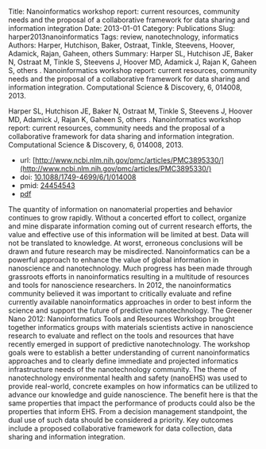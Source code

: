 Title: Nanoinformatics workshop report: current resources, community needs and the proposal of a collaborative framework for data sharing and information integration
Date: 2013-01-01
Category: Publications
Slug: harper2013nanoinformatics
Tags: review, nanotechnology, informatics
Authors: Harper, Hutchison, Baker, Ostraat, Tinkle, Steevens, Hoover, Adamick, Rajan, Gaheen, others
Summary: Harper SL, Hutchison JE, Baker N, Ostraat M, Tinkle S, Steevens J, Hoover MD, Adamick J, Rajan K, Gaheen S, others . Nanoinformatics workshop report: current resources, community needs and the proposal of a collaborative framework for data sharing and information integration. Computational Science \& Discovery, 6, 014008, 2013. 

Harper SL, Hutchison JE, Baker N, Ostraat M, Tinkle S, Steevens J, Hoover MD, Adamick J, Rajan K, Gaheen S, others . Nanoinformatics workshop report: current resources, community needs and the proposal of a collaborative framework for data sharing and information integration. Computational Science \& Discovery, 6, 014008, 2013. 

* url: [http://www.ncbi.nlm.nih.gov/pmc/articles/PMC3895330/](http://www.ncbi.nlm.nih.gov/pmc/articles/PMC3895330/)
* doi: [10.1088/1749-4699/6/1/014008](http://dx.doi.org/10.1088/1749-4699/6/1/014008)
* pmid: [24454543](http://www.ncbi.nlm.nih.gov/pubmed/24454543)
* [pdf](http://sobolevnrm.github.io/papers/harper2013nanoinformatics.pdf)

The quantity of information on nanomaterial properties and behavior continues to grow rapidly. Without a concerted effort to collect, organize and mine disparate information coming out of current research efforts, the value and effective use of this information will be limited at best. Data will not be translated to knowledge. At worst, erroneous conclusions will be drawn and future research may be misdirected. Nanoinformatics can be a powerful approach to enhance the value of global information in nanoscience and nanotechnology. Much progress has been made through grassroots efforts in nanoinformatics resulting in a multitude of resources and tools for nanoscience researchers. In 2012, the nanoinformatics community believed it was important to critically evaluate and refine currently available nanoinformatics approaches in order to best inform the science and support the future of predictive nanotechnology. The Greener Nano 2012: Nanoinformatics Tools and Resources Workshop brought together informatics groups with materials scientists active in nanoscience research to evaluate and reflect on the tools and resources that have recently emerged in support of predictive nanotechnology. The workshop goals were to establish a better understanding of current nanoinformatics approaches and to clearly define immediate and projected informatics infrastructure needs of the nanotechnology community. The theme of nanotechnology environmental health and safety (nanoEHS) was used to provide real-world, concrete examples on how informatics can be utilized to advance our knowledge and guide nanoscience. The benefit here is that the same properties that impact the performance of products could also be the properties that inform EHS. From a decision management standpoint, the dual use of such data should be considered a priority. Key outcomes include a proposed collaborative framework for data collection, data sharing and information integration.

